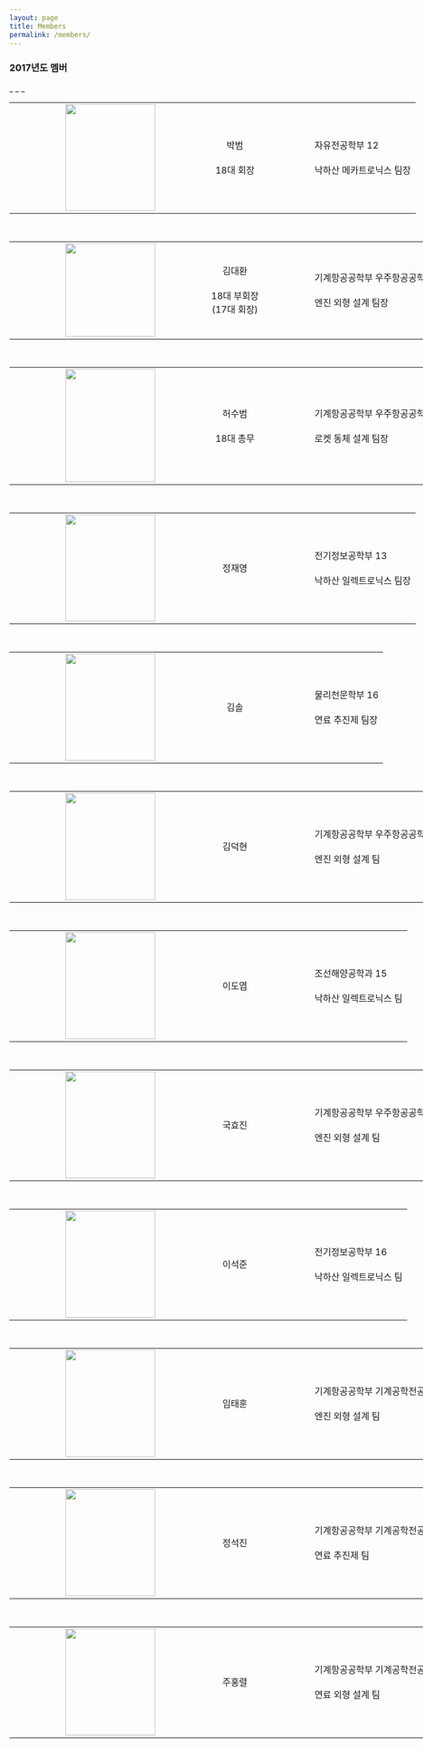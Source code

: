```yaml
---
layout: page
title: Members
permalink: /members/
---
```

<h3>2017년도 멤버</h3>
_ _ _
<br/>

<table style="width:1400px">
<tr>
<td width="250" align="right"><img src="https://github.com/hsb6350/hanaro.github.io/blob/master/assets/logo/parkbeom.PNG?raw=true" width="159" height="189"/></td>
<td align="center" width="250">박범<br/><br/>18대 회장</td>
<td style="border:left:solid 1px;">자유전공학부 12<br/><br/>낙하산 메카트로닉스 팀장</td>
</tr></table><br/>

<table style="width:1400px">
<tr>
<td width="250" align="right"><img src="https://github.com/hsb6350/hanaro.github.io/blob/master/assets/logo/kingdh.jpg?raw=true" width="159" height="165"/></td>
<td align="center" width="250">김대환<br/><br/>18대 부회장<br/>(17대 회장)</td>
<td>기계항공공학부 우주항공공학전공 12<br/><br/>엔진 외형 설계 팀장</td>
</tr></table><br/>

<table style="width:1400px">
<tr><td width="250" align="right"><img src="https://github.com/hsb6350/hanaro.github.io/blob/master/assets/logo/HSB.GIF?raw=true" width="159" height="200"/></td>
<td align="center" width="250">허수범<br/><br/>18대 총무</td><td>기계항공공학부 우주항공공학전공 15<br/><br/>로켓 동체 설계 팀장</td></tr></table><br/>

<table style="width:1400px">
<tr><td width="250" align="right"><img src="https://github.com/hsb6350/hanaro.github.io/blob/master/assets/logo/questionmark.PNG?raw=true" width="159" height="189"/>
</td><td align="center" width="250">정재영</td><td>전기정보공학부 13<br/><br/>낙하산 일렉트로닉스 팀장</td></tr></table><br/>

<table style="width:1400px">
<tr><td width="250" align="right"><img src="https://github.com/hsb6350/hanaro.github.io/blob/master/assets/logo/questionmark.PNG?raw=true" width="159" height="189"/>
</td><td align="center" width="250">김솔</td><td>물리천문학부 16<br/><br/>연료 추진제 팀장</td></tr></table><br/>

<table style="width:1400px">
<tr><td width="250" align="right"><img src="https://github.com/hsb6350/hanaro.github.io/blob/master/assets/logo/questionmark.PNG?raw=true" width="159" height="189"/>
</td><td align="center" width="250">김덕현</td><td>기계항공공학부 우주항공공학전공 15<br/><br/>엔진 외형 설계 팀</td></tr></table><br/>

<table style="width:1400px"><tr><td width="250" align="right"><img src="https://github.com/hsb6350/hanaro.github.io/blob/master/assets/logo/questionmark.PNG?raw=true" width="159" height="189"/></td><td align="center" width="250">이도엽</td><td>조선해양공학과 15<br/><br/>낙하산 일렉트로닉스 팀</td></tr></table><br/>
<table style="width:1400px"><tr><td width="250" align="right"><img src="https://github.com/hsb6350/hanaro.github.io/blob/master/assets/logo/questionmark.PNG?raw=true" width="159" height="189"/></td><td align="center" width="250">국효진</td><td>기계항공공학부 우주항공공학전공 16<br/><br/>엔진 외형 설계 팀</td></tr></table><br/>
<table style="width:1400px"><tr><td width="250" align="right"><img src="https://github.com/hsb6350/hanaro.github.io/blob/master/assets/logo/questionmark.PNG?raw=true" width="159" height="189"/></td><td align="center" width="250">이석준</td><td>전기정보공학부 16<br/><br/>낙하산 일렉트로닉스 팀</td></tr></table><br/>
<table style="width:1400px"><tr><td width="250" align="right"><img src="https://github.com/hsb6350/hanaro.github.io/blob/master/assets/logo/questionmark.PNG?raw=true" width="159" height="189"/></td><td align="center" width="250">임태훈</td><td>기계항공공학부 기계공학전공 16<br/><br/>엔진 외형 설계 팀</td></tr></table><br/>
<table style="width:1400px"><tr><td width="250" align="right"><img src="https://github.com/hsb6350/hanaro.github.io/blob/master/assets/logo/questionmark.PNG?raw=true" width="159" height="189"/></td><td align="center" width="250">정석진</td><td>기계항공공학부 기계공학전공 16<br/><br/>연료 추진제 팀</td></tr></table><br/>
<table style="width:1400px"><tr><td width="250" align="right"><img src="https://github.com/hsb6350/hanaro.github.io/blob/master/assets/logo/questionmark.PNG?raw=true" width="159" height="189"/></td><td align="center" width="250">주홍렬</td><td>기계항공공학부 기계공학전공 16<br/><br/>연료 외형 설계 팀</td></tr></table><br/>
